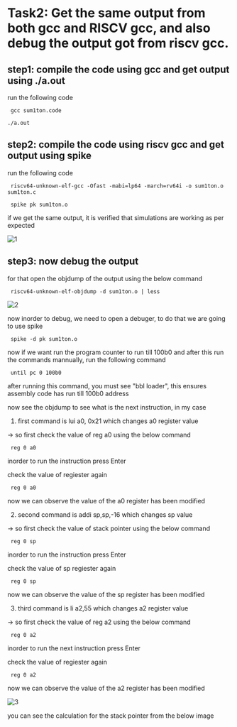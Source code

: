 
# Task2: Get the same output from both gcc and RISCV gcc, and also debug the output got from riscv gcc.







## step1: compile the code using gcc and get output using ./a.out

run the following code
 
     gcc sum1ton.code

    ./a.out

## step2: compile the code using riscv gcc and get output using spike

run the following code

     riscv64-unknown-elf-gcc -Ofast -mabi=lp64 -march=rv64i -o sum1ton.o sum1ton.c

     spike pk sum1ton.o

if we get the same output, it is verified that simulations are working as per expected

![1](https://github.com/user-attachments/assets/f41f06b6-0790-428d-88ea-7ce2b6ba6937)
    
## step3: now debug the output 
for that open the objdump of the output using the below command

     riscv64-unknown-elf-objdump -d sum1ton.o | less

![2](https://github.com/user-attachments/assets/e664d32a-a2ad-45a8-af38-5fab3fe6b2ab)

now inorder to debug, we need to open a debuger, to do that we are going to use spike

     spike -d pk sum1ton.o

now if we want run the program counter to run till 100b0 and after this run the commands mannually, run the following command

     until pc 0 100b0

after running this command, you must see "bbl loader", this ensures assembly code has run till 100b0 address

now see the objdump to see what is the next instruction, in my case 

1. first command is lui a0, 0x21 which changes a0 register value

-> so first check the value of reg a0 using the below command
     
     reg 0 a0

inorder to run the instruction press Enter

check the value of regiester again

     reg 0 a0

now we can observe the value of the a0 register has been modified

2. second command is addi sp,sp,-16 which changes sp value

-> so first check the value of stack pointer using the below command
     
     reg 0 sp

inorder to run the instruction press Enter

check the value of sp regiester again

     reg 0 sp

now we can observe the value of the sp register has been modified

3. third command is li a2,55 which changes a2 register value

-> so first check the value of reg a2 using the below command
     
     reg 0 a2

inorder to run the next instruction press Enter

check the value of regiester again

     reg 0 a2

now we can observe the value of the a2 register has been modified

![3](https://github.com/user-attachments/assets/1f27a2a9-a906-4c03-8781-bcdeb4f3e827)

you can see the calculation for the stack pointer from the below image



